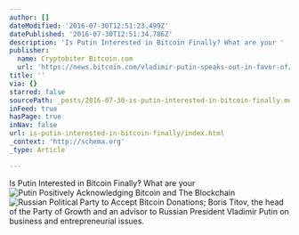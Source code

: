 ```yaml
---
author: []
dateModified: '2016-07-30T12:51:23.499Z'
datePublished: '2016-07-30T12:51:34.786Z'
description: 'Is Putin Interested in Bitcoin Finally? What are your '
publisher:
  name: Cryptobiter Bitcoin.com
  url: 'https://news.bitcoin.com/vladimir-putin-speaks-out-in-favor-of/'
title: ''
via: {}
starred: false
sourcePath: _posts/2016-07-30-is-putin-interested-in-bitcoin-finally.md
inFeed: true
hasPage: true
inNav: false
url: is-putin-interested-in-bitcoin-finally/index.html
_context: 'http://schema.org'
_type: Article

---
```

Is Putin Interested in Bitcoin Finally? What are your ![Putin Positively Acknowledging Bitcoin and The Blockchain](https://the-grid-user-content.s3-us-west-2.amazonaws.com/e221d6e3-0569-482a-830e-427d3d9d52b0.jpg)
![Russian Political Party to Accept Bitcoin Donations; Boris Titov, the head of the Party of Growth and an advisor to Russian President Vladimir Putin on business and entrepreneurial issues.](https://the-grid-user-content.s3-us-west-2.amazonaws.com/c0f33856-8b04-4224-91e4-72c6925245fa.png)
